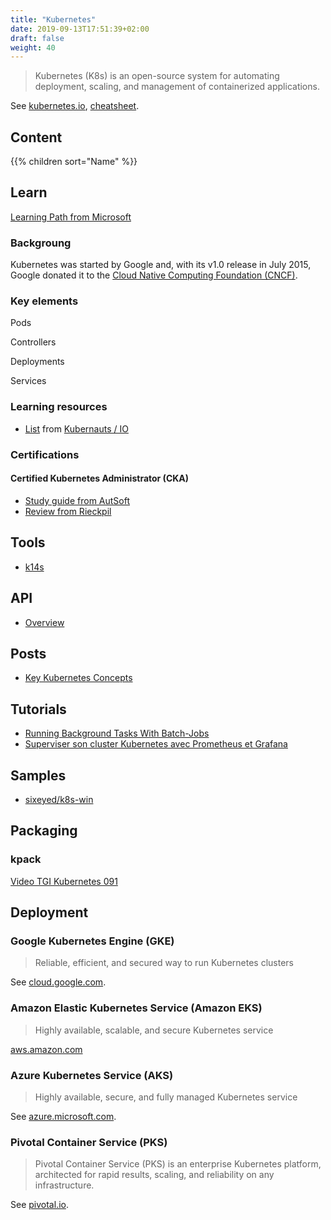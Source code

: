 ```yaml
---
title: "Kubernetes"
date: 2019-09-13T17:51:39+02:00
draft: false
weight: 40
---
```


> Kubernetes (K8s) is an open-source system for automating deployment, scaling, and management of containerized applications.

See [kubernetes.io](https://kubernetes.io/), [cheatsheet](https://devpro.github.io/kubernetes/cheatsheet.html).

## Content

{{% children sort="Name" %}}

## Learn

[Learning Path from Microsoft](https://azure.microsoft.com/en-us/resources/kubernetes-learning-path/)

### Backgroung

Kubernetes was started by Google and, with its v1.0 release in July 2015, Google donated it to the [Cloud Native Computing Foundation (CNCF)](https://www.cncf.io/).

### Key elements

Pods

Controllers

Deployments

Services

### Learning resources

- [List](https://docs.google.com/spreadsheets/d/10NltoF_6y3mBwUzQ4bcQLQfCE1BWSgUDcJXy-Qp2JEU/edit#gid=0) from [Kubernauts / IO](https://twitter.com/kubernauts)

### Certifications

#### Certified Kubernetes Administrator (CKA)

- [Study guide from AutSoft](https://blog.autsoft.hu/certified-kubernetes-administrator/)
- [Review from Rieckpil](https://rieckpil.de/review-ckad-certified-kubernetes-application-developer-program/)

## Tools

- [k14s](https://k14s.io/)

## API

- [Overview](https://kubernetes.io/docs/reference/generated/kubernetes-api/v1.14/)

## Posts

- [Key Kubernetes Concepts](https://towardsdatascience.com/key-kubernetes-concepts-62939f4bc08e)

## Tutorials

- [Running Background Tasks With Batch-Jobs](https://medium.com/google-cloud/kubernetes-running-background-tasks-with-batch-jobs-56482fbc853)
- [Superviser son cluster Kubernetes avec Prometheus et Grafana](https://blog.syloe.com/superviser-cluster-kubernetes-avec-grafana-et-prometheus/)

## Samples

- [sixeyed/k8s-win](https://github.com/sixeyed/k8s-win)

## Packaging

### kpack

[Video TGI Kubernetes 091](https://www.youtube.com/watch?v=4zkRX9PSJ5k&feature=youtu.be)

## Deployment

### Google Kubernetes Engine (GKE)

> Reliable, efficient, and secured way to run Kubernetes clusters

See [cloud.google.com](https://cloud.google.com/kubernetes-engine/).

### Amazon Elastic Kubernetes Service (Amazon EKS)

> Highly available, scalable, and secure Kubernetes service

[aws.amazon.com](https://aws.amazon.com/eks/)

### Azure Kubernetes Service (AKS)

> Highly available, secure, and fully managed Kubernetes service

See [azure.microsoft.com](https://azure.microsoft.com/en-us/services/kubernetes-service/).

### Pivotal Container Service (PKS)

> Pivotal Container Service (PKS) is an enterprise Kubernetes platform, architected for rapid results, scaling, and reliability on any infrastructure.

See [pivotal.io](https://pivotal.io/platform/pivotal-container-service).
